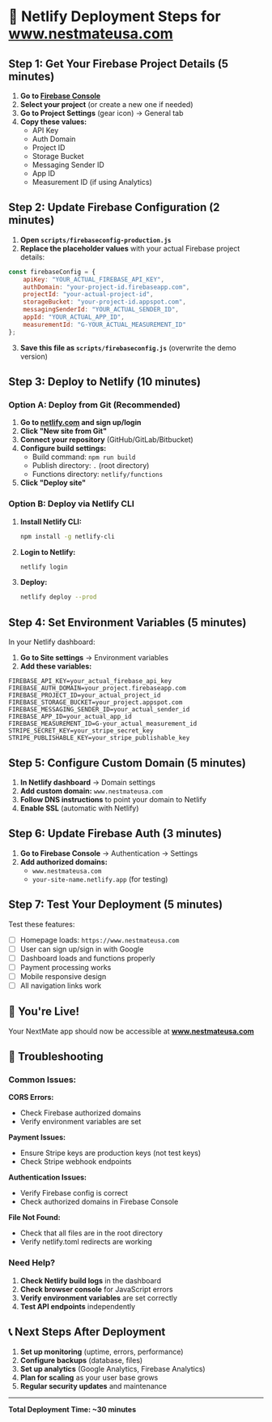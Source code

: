 # 🚀 Netlify Deployment Steps for www.nestmateusa.com

## Step 1: Get Your Firebase Project Details (5 minutes)

1. **Go to [Firebase Console](https://console.firebase.google.com)**
2. **Select your project** (or create a new one if needed)
3. **Go to Project Settings** (gear icon) → General tab
4. **Copy these values:**
   - API Key
   - Auth Domain
   - Project ID
   - Storage Bucket
   - Messaging Sender ID
   - App ID
   - Measurement ID (if using Analytics)

## Step 2: Update Firebase Configuration (2 minutes)

1. **Open `scripts/firebaseconfig-production.js`**
2. **Replace the placeholder values** with your actual Firebase project details:

```javascript
const firebaseConfig = {
    apiKey: "YOUR_ACTUAL_FIREBASE_API_KEY",
    authDomain: "your-project-id.firebaseapp.com",
    projectId: "your-actual-project-id",
    storageBucket: "your-project-id.appspot.com",
    messagingSenderId: "YOUR_ACTUAL_SENDER_ID",
    appId: "YOUR_ACTUAL_APP_ID",
    measurementId: "G-YOUR_ACTUAL_MEASUREMENT_ID"
};
```

3. **Save this file as `scripts/firebaseconfig.js`** (overwrite the demo version)

## Step 3: Deploy to Netlify (10 minutes)

### Option A: Deploy from Git (Recommended)

1. **Go to [netlify.com](https://netlify.com) and sign up/login**
2. **Click "New site from Git"**
3. **Connect your repository** (GitHub/GitLab/Bitbucket)
4. **Configure build settings:**
   - Build command: `npm run build`
   - Publish directory: `.` (root directory)
   - Functions directory: `netlify/functions`
5. **Click "Deploy site"**

### Option B: Deploy via Netlify CLI

1. **Install Netlify CLI:**
   ```bash
   npm install -g netlify-cli
   ```

2. **Login to Netlify:**
   ```bash
   netlify login
   ```

3. **Deploy:**
   ```bash
   netlify deploy --prod
   ```

## Step 4: Set Environment Variables (5 minutes)

In your Netlify dashboard:

1. **Go to Site settings** → Environment variables
2. **Add these variables:**

```
FIREBASE_API_KEY=your_actual_firebase_api_key
FIREBASE_AUTH_DOMAIN=your_project.firebaseapp.com
FIREBASE_PROJECT_ID=your_actual_project_id
FIREBASE_STORAGE_BUCKET=your_project.appspot.com
FIREBASE_MESSAGING_SENDER_ID=your_actual_sender_id
FIREBASE_APP_ID=your_actual_app_id
FIREBASE_MEASUREMENT_ID=G-your_actual_measurement_id
STRIPE_SECRET_KEY=your_stripe_secret_key
STRIPE_PUBLISHABLE_KEY=your_stripe_publishable_key
```

## Step 5: Configure Custom Domain (5 minutes)

1. **In Netlify dashboard** → Domain settings
2. **Add custom domain:** `www.nestmateusa.com`
3. **Follow DNS instructions** to point your domain to Netlify
4. **Enable SSL** (automatic with Netlify)

## Step 6: Update Firebase Auth (3 minutes)

1. **Go to Firebase Console** → Authentication → Settings
2. **Add authorized domains:**
   - `www.nestmateusa.com`
   - `your-site-name.netlify.app` (for testing)

## Step 7: Test Your Deployment (5 minutes)

Test these features:
- [ ] Homepage loads: `https://www.nestmateusa.com`
- [ ] User can sign up/sign in with Google
- [ ] Dashboard loads and functions properly
- [ ] Payment processing works
- [ ] Mobile responsive design
- [ ] All navigation links work

## 🎉 You're Live!

Your NextMate app should now be accessible at **www.nestmateusa.com**

## 🔧 Troubleshooting

### Common Issues:

**CORS Errors:**
- Check Firebase authorized domains
- Verify environment variables are set

**Payment Issues:**
- Ensure Stripe keys are production keys (not test keys)
- Check Stripe webhook endpoints

**Authentication Issues:**
- Verify Firebase config is correct
- Check authorized domains in Firebase Console

**File Not Found:**
- Check that all files are in the root directory
- Verify netlify.toml redirects are working

### Need Help?

1. **Check Netlify build logs** in the dashboard
2. **Check browser console** for JavaScript errors
3. **Verify environment variables** are set correctly
4. **Test API endpoints** independently

## 📞 Next Steps After Deployment

1. **Set up monitoring** (uptime, errors, performance)
2. **Configure backups** (database, files)
3. **Set up analytics** (Google Analytics, Firebase Analytics)
4. **Plan for scaling** as your user base grows
5. **Regular security updates** and maintenance

---

**Total Deployment Time: ~30 minutes**


